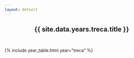 ```yaml
---
layout: default
---
```


<h2 style="text-align: center;">{{ site.data.years.treca.title }}</h2>

<br>

{% include year_table.html year="treca" %}